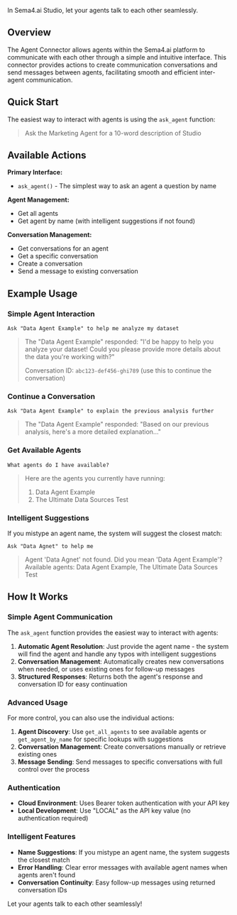 In Sema4.ai Studio, let your agents talk to each other seamlessly.

## Overview

The Agent Connector allows agents within the Sema4.ai platform to communicate with each other through a simple and
intuitive interface. This connector provides actions to create communication conversations and send messages between agents,
facilitating smooth and efficient inter-agent communication.

## Quick Start

The easiest way to interact with agents is using the `ask_agent` function:

> Ask the Marketing Agent for a 10-word description of Studio

## Available Actions

**Primary Interface:**
- `ask_agent()` - The simplest way to ask an agent a question by name

**Agent Management:**
- Get all agents
- Get agent by name (with intelligent suggestions if not found)

**Conversation Management:**
- Get conversations for an agent
- Get a specific conversation
- Create a conversation
- Send a message to existing conversation

## Example Usage

### Simple Agent Interaction

```
Ask "Data Agent Example" to help me analyze my dataset
```

> The "Data Agent Example" responded: "I'd be happy to help you analyze your dataset! Could you please provide more details about the data you're working with?"
> 
> Conversation ID: `abc123-def456-ghi789` (use this to continue the conversation)

### Continue a Conversation

```
Ask "Data Agent Example" to explain the previous analysis further
```

> The "Data Agent Example" responded: "Based on our previous analysis, here's a more detailed explanation..."

### Get Available Agents

```
What agents do I have available?
```

> Here are the agents you currently have running:
> 1. Data Agent Example
> 2. The Ultimate Data Sources Test

### Intelligent Suggestions

If you mistype an agent name, the system will suggest the closest match:

```
Ask "Data Agnet" to help me
```

> Agent 'Data Agnet' not found. Did you mean 'Data Agent Example'?
> Available agents: Data Agent Example, The Ultimate Data Sources Test

## How It Works

### Simple Agent Communication

The `ask_agent` function provides the easiest way to interact with agents:

1. **Automatic Agent Resolution**: Just provide the agent name - the system will find the agent and handle any typos with intelligent suggestions
2. **Conversation Management**: Automatically creates new conversations when needed, or uses existing ones for follow-up messages
3. **Structured Responses**: Returns both the agent's response and conversation ID for easy continuation

### Advanced Usage

For more control, you can also use the individual actions:

1. **Agent Discovery**: Use `get_all_agents` to see available agents or `get_agent_by_name` for specific lookups with suggestions
2. **Conversation Management**: Create conversations manually or retrieve existing ones
3. **Message Sending**: Send messages to specific conversations with full control over the process

### Authentication

- **Cloud Environment**: Uses Bearer token authentication with your API key
- **Local Development**: Use "LOCAL" as the API key value (no authentication required)

### Intelligent Features

- **Name Suggestions**: If you mistype an agent name, the system suggests the closest match
- **Error Handling**: Clear error messages with available agent names when agents aren't found
- **Conversation Continuity**: Easy follow-up messages using returned conversation IDs

Let your agents talk to each other seamlessly!